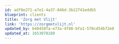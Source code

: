 ```yaml
---
id: adf8e271-a7e1-4a37-846d-3b12741eddb5
blueprint: clients
title: 'Zorg met Vlijt'
link: 'https://zorgmetvlijt.nl'
updated_by: b40458fa-e73a-4f88-bfa1-570cd54b72e0
updated_at: 1653078189
---
```

